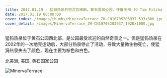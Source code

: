 ```yaml
---
title: 2017.01.19 - 猛犸热泉的密涅瓦梯田，黄石国家公园，怀俄明州 (© Tim Fitzharris/Minden Pictures)
date: 2017.01.19 00:00:00
cover_index: /images/thumbs/MinervaTerrace_ZH-CN10705203937_533x300.jpg
cover_detail: /images/MinervaTerrace_ZH-CN10705203937_1920x1080.jpg
---
```


猛犸热泉位于黄石公园西北部，是公园最受欢迎的自然奇景之一。但是猛犸热泉在2002年的一次地壳运动后，大部分热泉停止了活动，导致大量微生物死亡，使猛犸热泉失去了颜色，现在主要为棕色和白色。

北美洲, 美国, 黄石国家公园

![MinervaTerrace](/images/MinervaTerrace_ZH-CN10705203937_1920x1080.jpg)
